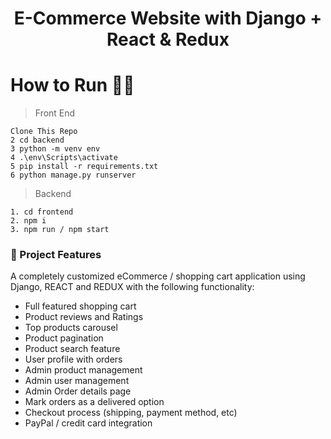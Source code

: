 <h1 align=center>E-Commerce Website with Django + React & Redux</h1>

# How to Run 🏃‍♀️

> Front End

```
Clone This Repo
2 cd backend
3 python -m venv env
4 .\env\Scripts\activate
5 pip install -r requirements.txt 
6 python manage.py runserver
```
> Backend
```
1. cd frontend
2. npm i 
3. npm run / npm start
```

### 🚀 Project Features

A completely customized eCommerce / shopping cart application using Django, REACT and REDUX with the following functionality:

- Full featured shopping cart
- Product reviews and Ratings
- Top products carousel
- Product pagination
- Product search feature
- User profile with orders
- Admin product management
- Admin user management
- Admin Order details page
- Mark orders as a delivered option
- Checkout process (shipping, payment method, etc)
- PayPal / credit card integration
